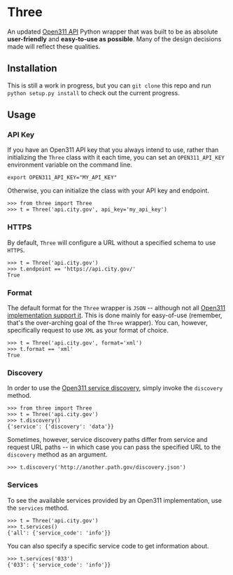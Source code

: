 Three
=====

An updated [Open311 API](http://wiki.open311.org/GeoReport_v2) Python wrapper
that was built to be as absolute **user-friendly** and **easy-to-use as
possible**. Many of the design decisions made will reflect these
qualities.


Installation
------------

This is still a work in progress, but you can `git clone` this repo and
run `python setup.py install` to check out the current progress.


Usage
-----

### API Key

If you have an Open311 API key that you always intend to use, rather
than initializing the `Three` class with it each time, you can set an
`OPEN311_API_KEY` environment variable on the command line.

    export OPEN311_API_KEY="MY_API_KEY"

Otherwise, you can initialize the class with your API key and endpoint.

    >>> from three import Three
    >>> t = Three('api.city.gov', api_key='my_api_key')


### HTTPS

By default, `Three` will configure a URL without a specified schema to
use `HTTPS`.

    >>> t = Three('api.city.gov')
    >>> t.endpoint == 'https://api.city.gov/'
    True


### Format

The default format for the `Three` wrapper is `JSON` -- although not all
[Open311 implementation support it](http://wiki.open311.org/GeoReport_v2#Format_Support).
This is done mainly for easy-of-use (remember, that's the over-arching
goal of the `Three` wrapper). You can, however, specifically request to
use `XML` as your format of choice.

    >>> t = Three('api.city.gov', format='xml')
    >>> t.format == 'xml'
    True


### Discovery

In order to use the [Open311 service discovery](http://wiki.open311.org/Service_Discovery),
simply invoke the `discovery` method.

    >>> from three import Three
    >>> t = Three('api.city.gov')
    >>> t.discovery()
    {'service': {'discovery': 'data'}}

Sometimes, however, service discovery paths differ from service and
request URL paths -- in which case you can pass the specified URL to the
`discovery` method as an argument.

    >>> t.discovery('http://another.path.gov/discovery.json')


### Services

To see the available services provided by an Open311 implementation, use
the `services` method.

    >>> t = Three('api.city.gov')
    >>> t.services()
    {'all': {'service_code': 'info'}}

You can also specify a specific service code to get information about.

    >>> t.services('033')
    {'033': {'service_code': 'info'}}
